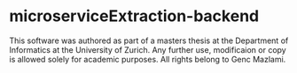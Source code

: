 # microserviceExtraction-backend

This software was authored as part of a masters thesis at the Department of Informatics at the University of Zurich. 
Any further use, modificaion or copy is allowed solely for academic purposes. All rights belong to Genc Mazlami.
